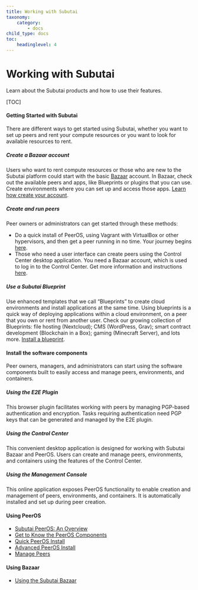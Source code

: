 ```yaml
---
title: Working with Subutai
taxonomy:
    category:
        - docs
child_type: docs
toc:
	headinglevel: 4
---
```


# Working with Subutai

Learn about the Subutai products and how to use their features.

[TOC]

#### <a name="getting-started"></a>Getting Started with Subutai

There are different ways to get started using Subutai, whether you want to set up peers and rent your compute resources or you want to look for available resources to rent.

##### Create a Bazaar account

Users who want to rent compute resources or those who are new to the Subutai platform could start with the basic [Bazaar](https://bazaar.subutai.io) account. In Bazaar, check out the available peers and apps, like Blueprints or plugins that you can use. Create environments where you can set up and access those apps. [Learn how create your account](using-bazaar#Sign-up).

##### Create and run peers

Peer owners or administrators can get started through these methods:

- Do a quick install of PeerOS, using Vagrant with VirtualBox or other hypervisors, and then get a peer running in no time. Your journey begins [here](using-peeros).
- Those who need a user interface can create peers using the Control Center desktop application. You need a Bazaar account, which is used to log in to the Control Center. Get more information and instructions [here](using-bazaar#Sign-up).

##### Use a Subutai Blueprint

Use enhanced templates that we call “Blueprints” to create cloud environments and install applications at the same time. Using blueprints is a quick way of deploying applications within a cloud environment, on a peer that you own or rent from another user. Check our growing collection of Blueprints: file hosting (Nextcloud); CMS (WordPress, Grav); smart contract development (Blockchain in a Box); gaming (Minecraft Server), and lots more. [Install a blueprint](blueprints/using-blueprints).

#### Install the software components

Peer owners, managers, and administrators can start using the software components built to easily access and manage peers, environments, and containers.

##### Using the E2E Plugin

This browser plugin facilitates working with peers by managing PGP-based authentication and encryption. Tasks requiring authentication need PGP keys that can be generated and managed by the E2E plugin.

##### Using the Control Center
This convenient desktop application is designed for working with Subutai Bazaar and PeerOS. Users can create and manage peers, environments, and containers using the features of the Control Center.

##### Using the Management Console
This online application exposes PeerOS functionality to enable creation and management of peers, environments, and containers. It is automatically installed and set up during peer creation.  

#### Using PeerOS

- [Subutai PeerOS: An Overview](using-peeros#overview)    
- [Get to Know the PeerOS Components](using-peeros/peeros-components)    
- [Quick PeerOS Install](using-peeros/peeros-quick-install)
- [Advanced PeerOS Install](using-peeros/peeros-advanced-install)
- [Manage Peers](using-peeros/manage-peers)

#### Using Bazaar

- [Using the Subutai Bazaar](using-bazaar)
